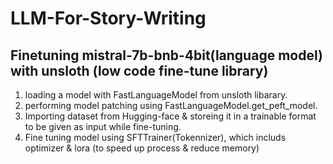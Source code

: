 # LLM-For-Story-Writing

## Finetuning mistral-7b-bnb-4bit(language model) with unsloth (low code fine-tune library)

1) loading a model with FastLanguageModel from unsloth libarary.
2) performing model patching using FastLanguageModel.get_peft_model.
3) Importing dataset from Hugging-face & storeing it in a trainable format to be given as input while fine-tuning.
4) Fine tuning model using SFTTrainer(Tokennizer), which includs optimizer & lora (to speed up process & reduce memory)
